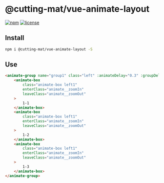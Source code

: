 # @cutting-mat/vue-animate-layout

[![npm](https://img.shields.io/npm/v/@cutting-mat/vue-animate-layout.svg)](https://www.npmjs.com/package/@cutting-mat/vue-animate-layout) [![license](https://img.shields.io/github/license/cutting-mat/vue-animate-layout.svg)]()

## Install

``` bash
npm i @cutting-mat/vue-animate-layout -S
```

## Use

``` html
<animate-group name="group1" class="left" :animateDelay="0.3" :groupDelay="0.8">
    <animate-box
        class="animate-box left1"
        enterClass="animate__zoomIn"
        leaveClass="animate__zoomOut"
    >
        1-1
    </animate-box>
    <animate-box
        class="animate-box left1"
        enterClass="animate__zoomIn"
        leaveClass="animate__zoomOut"
    >
        1-2
    </animate-box>
    <animate-box
        class="animate-box left1"
        enterClass="animate__zoomIn"
        leaveClass="animate__zoomOut"
    >
        1-3
    </animate-box>
</animate-group>
```
